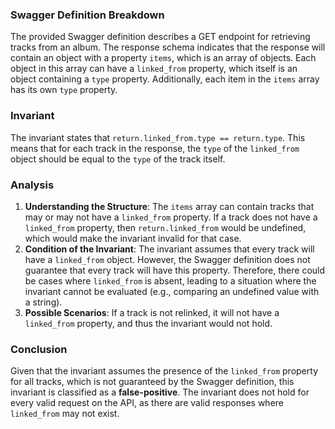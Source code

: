 ### Swagger Definition Breakdown
The provided Swagger definition describes a GET endpoint for retrieving tracks from an album. The response schema indicates that the response will contain an object with a property `items`, which is an array of objects. Each object in this array can have a `linked_from` property, which itself is an object containing a `type` property. Additionally, each item in the `items` array has its own `type` property.

### Invariant
The invariant states that `return.linked_from.type == return.type`. This means that for each track in the response, the `type` of the `linked_from` object should be equal to the `type` of the track itself.

### Analysis
1. **Understanding the Structure**: The `items` array can contain tracks that may or may not have a `linked_from` property. If a track does not have a `linked_from` property, then `return.linked_from` would be undefined, which would make the invariant invalid for that case. 
2. **Condition of the Invariant**: The invariant assumes that every track will have a `linked_from` object. However, the Swagger definition does not guarantee that every track will have this property. Therefore, there could be cases where `linked_from` is absent, leading to a situation where the invariant cannot be evaluated (e.g., comparing an undefined value with a string).
3. **Possible Scenarios**: If a track is not relinked, it will not have a `linked_from` property, and thus the invariant would not hold. 

### Conclusion
Given that the invariant assumes the presence of the `linked_from` property for all tracks, which is not guaranteed by the Swagger definition, this invariant is classified as a **false-positive**. The invariant does not hold for every valid request on the API, as there are valid responses where `linked_from` may not exist.
